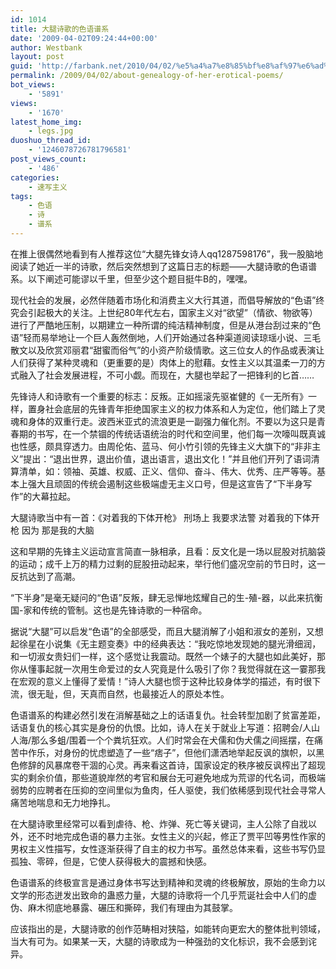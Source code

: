 ```yaml
---
id: 1014
title: 大腿诗歌的色语谱系
date: '2009-04-02T09:24:44+00:00'
author: Westbank
layout: post
guid: 'http://farbank.net/2010/04/02/%e5%a4%a7%e8%85%bf%e8%af%97%e6%ad%8c%e7%9a%84%e8%89%b2%e8%af%ad%e8%b0%b1%e7%b3%bb/'
permalink: /2009/04/02/about-genealogy-of-her-erotical-poems/
bot_views:
    - '5891'
views:
    - '1670'
latest_home_img:
    - legs.jpg
duoshuo_thread_id:
    - '1246078726781796581'
post_views_count:
    - '486'
categories:
    - 速写主义
tags:
    - 色语
    - 诗
    - 谱系
---
```


在推上很偶然地看到有人推荐这位“大腿先锋女诗人qq1287598176”，我一股脑地阅读了她近一半的诗歌，然后突然想到了这篇日志的标题——大腿诗歌的色语谱系。以下阐述可能谬以千里，但至少这个题目挺牛B的，嘿嘿。

现代社会的发展，必然伴随着市场化和消费主义大行其道，而倡导解放的“色语”终究会引起极大的关注。上世纪80年代左右，国家主义对“欲望”（情欲、物欲等）进行了严酷地压制，以期建立一种所谓的纯洁精神制度，但是从港台刮过来的“色语”轻而易举地让一个巨人轰然倒地，人们开始通过各种渠道阅读琼瑶小说、三毛散文以及欣赏邓丽君“甜蜜而俗气”的小资产阶级情歌。这三位女人的作品或表演让人们获得了某种灵魂和（更重要的是）肉体上的慰藉。女性主义以其温柔一刀的方式融入了社会发展进程，不可小觑。而现在，大腿也举起了一把锋利的匕首……

先锋诗人和诗歌有一个重要的标志：反叛。正如摇滚先驱崔健的《一无所有》一样，置身社会底层的先锋青年拒绝国家主义的权力体系和人为定位，他们踏上了灵魂和身体的双重行走。波西米亚式的流浪更是一副强力催化剂。不要以为这只是青春期的书写，在一个禁锢的传统话语统治的时代和空间里，他们每一次嚎叫既真诚也性感，颇具穿透力。由周伦佑、蓝马、何小竹引领的先锋主义大旗下的“非非主义”提出：“退出世界，退出价值，退出语言，退出文化！”并且他们开列了语词清算清单，如：领袖、英雄、权威、正义、信仰、奋斗、伟大、优秀、庄严等等。基本上强大且顽固的传统会遏制这些极端虚无主义口号，但是这宣告了“下半身写作”的大幕拉起。

大腿诗歌当中有一首：《对着我的下体开枪》
刑场上
我要求法警
对着我的下体开枪
因为
那是我的大脑

这和早期的先锋主义运动宣言简直一脉相承，且看：反文化是一场以屁股对抗脑袋的运动；成千上万的精力过剩的屁股扭动起来，举行他们盛况空前的节日时，这一反抗达到了高潮。

“下半身”是毫无疑问的“色语”反叛，肆无忌惮地炫耀自己的生-殖-器，以此来抗衡国-家和传统的管制。这也是先锋诗歌的一种宿命。

据说“大腿”可以启发“色语”的全部感受，而且大腿消解了小姐和淑女的差别，又想起徐星在小说集《无主题变奏》中的经典表达：“我吃惊地发现她的腿光滑细润， 和一切淑女贵妇们一样，这个感觉让我震动。既然一个婊子的大腿也如此美好，那你从懂事起就一次用生命爱过的女人究竟是什么吸引了你？我觉得就在这一霎那我在宏观的意义上懂得了爱情！”诗人大腿也惯于这种比较身体学的描述，有时很下流，很无耻，但，天真而自然，也最接近人的原处本性。

色语谱系的构建必然引发在消解基础之上的话语复仇。社会转型加剧了贫富差距，话语复仇的核心其实是身份的仇恨。比如，诗人在关于就业上写道：招聘会/人山人海/那么多蛆/围着一个个粪坑狂欢。人们时常会在犬儒和伪犬儒之间摇摆，在痛苦中作乐，对身份的忧虑塑造了一些“痞子”，但他们潇洒地举起反讽的旗帜，以黑色修辞的风暴席卷干涸的心灵。再来看这首诗，国家设定的秩序被反讽榨出了超现实的剩余价值，那些道貌岸然的考官和展台无可避免地成为荒谬的代名词，而极端弱势的应聘者在压抑的空间里似为鱼肉，任人驱使，我们依稀感到现代社会寻常人痛苦地喘息和无力地挣扎。

在大腿诗歌里经常可以看到虐待、枪、炸弹、死亡等关键词，主人公除了自戕以外，还不时地完成色语的暴力主张。女性主义的兴起，修正了贾平凹等男性作家的男权主义性描写，女性逐渐获得了自主的权力书写。虽然总体来看，这些书写仍显孤独、零碎，但是，它使人获得极大的震撼和快感。

色语谱系的终极宣言是通过身体书写达到精神和灵魂的终极解放，原始的生命力以文学的形态迸发出致命的蛊惑力量，大腿的诗歌将一个几乎荒诞社会中人们的虚伪、麻木彻底地暴露、碾压和撕碎，我们有理由为其鼓掌。

应该指出的是，大腿诗歌的创作范畴相对狭隘，如能转向更宏大的整体批判领域，当大有可为。如果某一天，大腿的诗歌成为一种强劲的文化标识，我不会感到诧异。